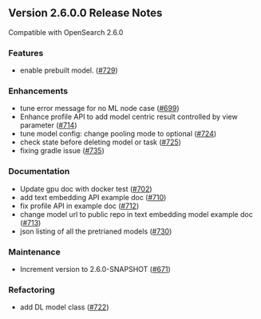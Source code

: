 ## Version 2.6.0.0 Release Notes

Compatible with OpenSearch 2.6.0

### Features

* enable prebuilt model. ([#729](https://github.com/opensearch-project/ml-commons/pull/729))

### Enhancements

* tune error message for no ML node case ([#699](https://github.com/opensearch-project/ml-commons/pull/699))
* Enhance profile API to add model centric result controlled by view parameter ([#714](https://github.com/opensearch-project/ml-commons/pull/714))
* tune model config: change pooling mode to optional ([#724](https://github.com/opensearch-project/ml-commons/pull/724))
* check state before deleting model or task ([#725](https://github.com/opensearch-project/ml-commons/pull/725))
* fixing gradle issue ([#735](https://github.com/opensearch-project/ml-commons/pull/735)) 

### Documentation

* Update gpu doc with docker test ([#702](https://github.com/opensearch-project/ml-commons/pull/702))
* add text embedding API example doc ([#710](https://github.com/opensearch-project/ml-commons/pull/710))
* fix profile API in example doc ([#712](https://github.com/opensearch-project/ml-commons/pull/712))
* change model url to public repo in text embedding model example doc ([#713](https://github.com/opensearch-project/ml-commons/pull/713))
* json listing of all the pretrianed models ([#730](https://github.com/opensearch-project/ml-commons/pull/730))

### Maintenance

* Increment version to 2.6.0-SNAPSHOT ([#671](https://github.com/opensearch-project/ml-commons/pull/671))

### Refactoring

* add DL model class ([#722](https://github.com/opensearch-project/ml-commons/pull/722)) 